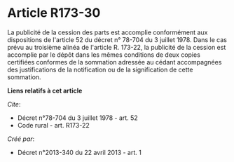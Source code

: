 # Article R173-30

La publicité de la cession des parts est accomplie conformément aux dispositions de l'article 52 du décret n° 78-704 du 3
juillet 1978. Dans le cas prévu au troisième alinéa de l'article R. 173-22, la publicité de la cession est accomplie par le
dépôt dans les mêmes conditions de deux copies certifiées conformes de la sommation adressée au cédant accompagnées des
justifications de la notification ou de la signification de cette sommation.

**Liens relatifs à cet article**

_Cite_:

  - Décret n°78-704 du 3 juillet 1978 - art. 52
  - Code rural - art. R173-22

_Créé par_:

  - Décret n°2013-340 du 22 avril 2013 - art. 1
